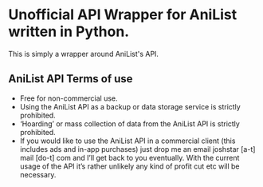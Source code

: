 # Unofficial API Wrapper for AniList written in Python.

This is simply a wrapper around AniList's API.

## AniList API Terms of use

- Free for non-commercial use.
- Using the AniList API as a backup or data storage service is strictly prohibited.
- ‘Hoarding’ or mass collection of data from the AniList API is strictly prohibited.
- If you would like to use the AniList API in a commercial client (this includes ads and in-app purchases) just drop me an email joshstar [a-t] mail [do-t] com and I’ll get back to you eventually. With the current usage of the API it’s rather unlikely any kind of profit cut etc will be necessary.
